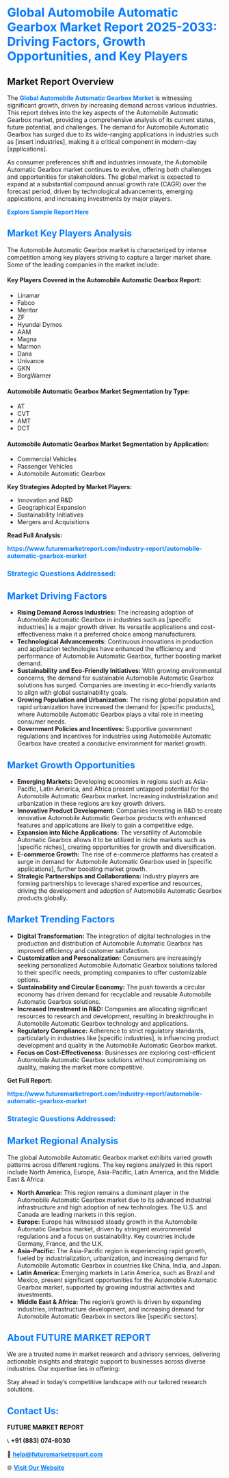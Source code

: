 <h1 style="color: #007BFF;">Global Automobile Automatic Gearbox Market Report 2025-2033: Driving Factors, Growth Opportunities, and Key Players</h1>

<section id="overview">
<h2>Market Report Overview</h2>
<p>The <a href="https://www.futuremarketreport.com/industry-report/automobile-automatic-gearbox-market" style="color: #007BFF; text-decoration: none;"><strong>Global Automobile Automatic Gearbox Market</strong></a> is witnessing significant growth, driven by increasing demand across various industries. This report delves into the key aspects of the Automobile Automatic Gearbox market, providing a comprehensive analysis of its current status, future potential, and challenges. The demand for Automobile Automatic Gearbox has surged due to its wide-ranging applications in industries such as [insert industries], making it a critical component in modern-day [applications].</p>
<p>As consumer preferences shift and industries innovate, the Automobile Automatic Gearbox market continues to evolve, offering both challenges and opportunities for stakeholders. The global market is expected to expand at a substantial compound annual growth rate (CAGR) over the forecast period, driven by technological advancements, emerging applications, and increasing investments by major players.</p>
</section>

<section id="overview">
<p><a href="https://www.futuremarketreport.com/request-sample/reportId=125998" style="color: #007BFF; text-decoration: none;"><strong>Explore Sample Report Here</strong></a></p>
</section>

<section id="key-players">
<h2 style="color: #007BFF;">Market Key Players Analysis</h2>
<p>The Automobile Automatic Gearbox market is characterized by intense competition among key players striving to capture a larger market share. Some of the leading companies in the market include:</p>
<h4>Key Players Covered in the Automobile Automatic Gearbox Report:</h4>
<ul><li>Linamar</li><li>Fabco</li><li>Meritor</li><li>ZF</li><li>Hyundai Dymos</li><li>AAM</li><li>Magna</li><li>Marmon</li><li>Dana</li><li>Univance</li><li>GKN</li><li>BorgWarner</li></ul>
<h4>Automobile Automatic Gearbox Market Segmentation by Type:</h4>
<ul><li>AT</li><li>CVT</li><li>AMT</li><li>DCT</li></ul>

<h4>Automobile Automatic Gearbox Market Segmentation by Application:</h4>
<ul><li>Commercial Vehicles</li><li>Passenger Vehicles</li><li>Automobile Automatic Gearbox</li></ul>
<p><strong>Key Strategies Adopted by Market Players:</strong></p>
<ul>
<li>Innovation and R&D</li>
<li>Geographical Expansion</li>
<li>Sustainability Initiatives</li>
<li>Mergers and Acquisitions</li>
</ul>
</section>

<section>
<p><strong>Read Full Analysis: </strong></p><a href="https://www.futuremarketreport.com/industry-report/automobile-automatic-gearbox-market" style="color: #007BFF; text-decoration: none;"><strong>https://www.futuremarketreport.com/industry-report/automobile-automatic-gearbox-market</strong></a>
<h3 style="color: #007BFF;">Strategic Questions Addressed:</h3>
</section>

<section id="driving-factors">
<h2 style="color: #007BFF;">Market Driving Factors</h2>
<ul>
<li><strong>Rising Demand Across Industries:</strong> The increasing adoption of Automobile Automatic Gearbox in industries such as [specific industries] is a major growth driver. Its versatile applications and cost-effectiveness make it a preferred choice among manufacturers.</li>
<li><strong>Technological Advancements:</strong> Continuous innovations in production and application technologies have enhanced the efficiency and performance of Automobile Automatic Gearbox, further boosting market demand.</li>
<li><strong>Sustainability and Eco-Friendly Initiatives:</strong> With growing environmental concerns, the demand for sustainable Automobile Automatic Gearbox solutions has surged. Companies are investing in eco-friendly variants to align with global sustainability goals.</li>
<li><strong>Growing Population and Urbanization:</strong> The rising global population and rapid urbanization have increased the demand for [specific products], where Automobile Automatic Gearbox plays a vital role in meeting consumer needs.</li>
<li><strong>Government Policies and Incentives:</strong> Supportive government regulations and incentives for industries using Automobile Automatic Gearbox have created a conducive environment for market growth.</li>
</ul>
</section>

<section id="growth-opportunities">
<h2 style="color: #007BFF;">Market Growth Opportunities</h2>
<ul>
<li><strong>Emerging Markets:</strong> Developing economies in regions such as Asia-Pacific, Latin America, and Africa present untapped potential for the Automobile Automatic Gearbox market. Increasing industrialization and urbanization in these regions are key growth drivers.</li>
<li><strong>Innovative Product Development:</strong> Companies investing in R&D to create innovative Automobile Automatic Gearbox products with enhanced features and applications are likely to gain a competitive edge.</li>
<li><strong>Expansion into Niche Applications:</strong> The versatility of Automobile Automatic Gearbox allows it to be utilized in niche markets such as [specific niches], creating opportunities for growth and diversification.</li>
<li><strong>E-commerce Growth:</strong> The rise of e-commerce platforms has created a surge in demand for Automobile Automatic Gearbox used in [specific applications], further boosting market growth.</li>
<li><strong>Strategic Partnerships and Collaborations:</strong> Industry players are forming partnerships to leverage shared expertise and resources, driving the development and adoption of Automobile Automatic Gearbox products globally.</li>
</ul>
</section>

<section id="trending-factors">
<h2 style="color: #007BFF;">Market Trending Factors</h2>
<ul>
<li><strong>Digital Transformation:</strong> The integration of digital technologies in the production and distribution of Automobile Automatic Gearbox has improved efficiency and customer satisfaction.</li>
<li><strong>Customization and Personalization:</strong> Consumers are increasingly seeking personalized Automobile Automatic Gearbox solutions tailored to their specific needs, prompting companies to offer customizable options.</li>
<li><strong>Sustainability and Circular Economy:</strong> The push towards a circular economy has driven demand for recyclable and reusable Automobile Automatic Gearbox solutions.</li>
<li><strong>Increased Investment in R&D:</strong> Companies are allocating significant resources to research and development, resulting in breakthroughs in Automobile Automatic Gearbox technology and applications.</li>
<li><strong>Regulatory Compliance:</strong> Adherence to strict regulatory standards, particularly in industries like [specific industries], is influencing product development and quality in the Automobile Automatic Gearbox market.</li>
<li><strong>Focus on Cost-Effectiveness:</strong> Businesses are exploring cost-efficient Automobile Automatic Gearbox solutions without compromising on quality, making the market more competitive.</li>
</ul>
</section>

<section>
<p><strong>Get Full Report: </strong></p><a href="https://www.futuremarketreport.com/industry-report/automobile-automatic-gearbox-market" style="color: #007BFF; text-decoration: none;"><strong>https://www.futuremarketreport.com/industry-report/automobile-automatic-gearbox-market</strong></a>
<h3 style="color: #007BFF;">Strategic Questions Addressed:</h3>
</section>


<section id="regional-analysis">
<h2 style="color: #007BFF;">Market Regional Analysis</h2>
<p>The global Automobile Automatic Gearbox market exhibits varied growth patterns across different regions. The key regions analyzed in this report include North America, Europe, Asia-Pacific, Latin America, and the Middle East & Africa:</p>
<ul>
<li><strong>North America:</strong> This region remains a dominant player in the Automobile Automatic Gearbox market due to its advanced industrial infrastructure and high adoption of new technologies. The U.S. and Canada are leading markets in this region.</li>
<li><strong>Europe:</strong> Europe has witnessed steady growth in the Automobile Automatic Gearbox market, driven by stringent environmental regulations and a focus on sustainability. Key countries include Germany, France, and the U.K.</li>
<li><strong>Asia-Pacific:</strong> The Asia-Pacific region is experiencing rapid growth, fueled by industrialization, urbanization, and increasing demand for Automobile Automatic Gearbox in countries like China, India, and Japan.</li>
<li><strong>Latin America:</strong> Emerging markets in Latin America, such as Brazil and Mexico, present significant opportunities for the Automobile Automatic Gearbox market, supported by growing industrial activities and investments.</li>
<li><strong>Middle East & Africa:</strong> The region’s growth is driven by expanding industries, infrastructure development, and increasing demand for Automobile Automatic Gearbox in sectors like [specific sectors].</li>
</ul>
</section>

<footer>
<h2 style="color: #007BFF;">About FUTURE MARKET REPORT</h2>
<p>We are a trusted name in market research and advisory services, delivering actionable insights and strategic support to businesses across diverse industries. Our expertise lies in offering:</p>

<p>Stay ahead in today’s competitive landscape with our tailored research solutions.</p>

<h2 style="color: #007BFF;">Contact Us:</h2>
<p><strong>FUTURE MARKET REPORT</strong></p>
<p>📞 <strong>+91 (883) 074-8030</strong></p>
<p>📧 <strong><a href="mailto:help@futuremarketreport.com" style="color: #007BFF;">help@futuremarketreport.com</a></strong></p>
<p>🌐 <strong><a href="https://www.futuremarketreport.com/" style="color: #007BFF;">Visit Our Website</a></strong></p>
</footer>